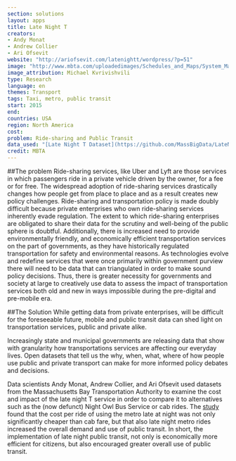 ```yaml
---
section: solutions
layout: apps
title: Late Night T
creators:
- Andy Monat
- Andrew Collier
- Ari Ofsevit
website: "http://ariofsevit.com/latenightt/wordpress/?p=51"
image: "http://www.mbta.com/uploadedimages/Schedules_and_Maps/System_Map/Survey%20Map%201%20lg.jpg"
image_attribution: Michael Kvrivishvili
type: Research
language: en
themes: Transport
tags: Taxi, metro, public transit
start: 2015
end:
countries: USA
region: North America
cost:
problem: Ride-sharing and Public Transit
data_used: "[Late Night T Dataset](https://github.com/MassBigData/LateNightT/), [Massachusetts Bay Transportation Authority API](http://realtime.mbta.com/portal)"
credit: MBTA
---
```

##The problem 
Ride-sharing services, like Uber and Lyft are those services in which passengers ride in a private vehicle driven by the owner, for a fee or for free. The widespread adoption of ride-sharing services drastically changes how people get from place to place and as a result creates new policy challenges. 
Ride-sharing and transportation policy is made doubly difficult because private enterprises who own ride-sharing services inherently evade regulation.
The extent to which ride-sharing enterprises are obligated to share their data for the scrutiny and well-being of the public sphere is doubtful. Additionally, there is increased need to provide environmentally friendly, and economically efficient transportation services on the part of governments, as they have historically regulated transportation for safety and environmental reasons. 
As technologies evolve and redefine services that were once primarily within government purview there will need to be data that can triangulated in order to make sound policy decisions. Thus, there is greater necessity for governments and society at large to creatively use data to assess the impact of transportation services both old and new in ways impossible during the pre-digital and pre-mobile era. 

##The Solution
While getting data from private enterprises, will be difficult for the foreseeable future, mobile and public transit data can shed light on transportation services, public and private alike.

Increasingly state and municipal governments are releasing data that show with granularity how transportations services are affecting our everyday lives. Open datasets that tell us the why, when, what, where of how people use public and private transport can make for more informed policy debates and decisions.  

Data scientists Andy Monat, Andrew Collier, and Ari Ofsevit used datasets from the Massachusetts Bay Transportation Authority to examine the cost and impact of the late night T service in order to compare it to alternatives such as the (now defunct) Night Owl Bus Service or cab rides. The [study](http://ariofsevit.com/latenightt/wordpress/?p=51) found that the cost per ride of using the metro late at night was not only significantly cheaper than cab fare, but that also late night metro rides increased the overall demand and use of public transit. In short, the implementation of late night public transit, not only is economically more efficient for citizens, but also encouraged greater overall use of public transit.
